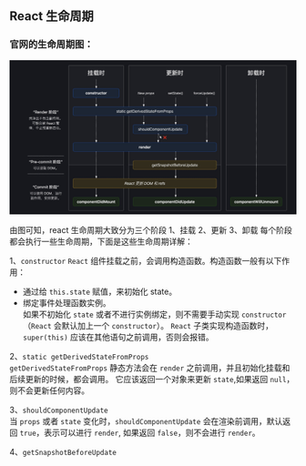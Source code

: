 ## React 生命周期

### 官网的生命周期图：
![生命周期](./images/React生命周期.jpeg)

由图可知，react 生命周期大致分为三个阶段
1、挂载
2、更新
3、卸载
每个阶段都会执行一些生命周期，下面是这些生命周期详解：

1、`constructor`
`React` 组件挂载之前，会调用构造函数。构造函数一般有以下作用：
- 通过给 `this.state` 赋值，来初始化 state。
- 绑定事件处理函数实例。  
如果不初始化 `state` 或者不进行实例绑定，则不需要手动实现
`constructor`（`React` 会默认加上一个 `constructor`）。 `React` 子类实现构造函数时，`super(this)` 应该在其他语句之前调用，否则会报错。


2、`static getDerivedStateFromProps`  
`getDerivedStateFromProps` 静态方法会在 `render` 之前调用，并且初始化挂载和后续更新的时候，都会调用。
它应该返回一个对象来更新 `state`,如果返回 `null`， 则不会更新任何内容。


3、`shouldComponentUpdate`  
当 `props` 或者 `state` 变化时，`shouldComponentUpdate` 会在渲染前调用，默认返回 `true`，表示可以进行 `render`,
如果返回 `false`，则不会进行 `render`。

4、`getSnapshotBeforeUpdate`